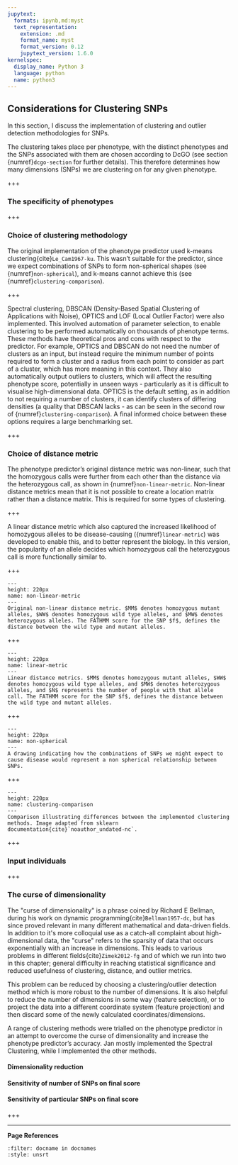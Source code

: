 ```yaml
---
jupytext:
  formats: ipynb,md:myst
  text_representation:
    extension: .md
    format_name: myst
    format_version: 0.12
    jupytext_version: 1.6.0
kernelspec:
  display_name: Python 3
  language: python
  name: python3
---
```


## Considerations for Clustering SNPs
[//]: # (TODO: Write this section)
[//]: # (TODO: Explain that heterozygous SNPs can also be disease-causing and that sometimes we will be looking to score highly just homozygous people and sometimes homo and heterozygous people. Give examples from SNPedia. Maybe move this to overview?)
In this section, I discuss the implementation of clustering and outlier detection methodologies for SNPs.

[//]: # (TODO: Cross-ref to overview)
The clustering takes place per phenotype, with the distinct phenotypes and the SNPs associated with them are chosen according to DcGO (see section {numref}`dcgo-section` for further details). This therefore determines how many dimensions (SNPs) we are clustering on for any given phenotype.

+++

### The specificity of phenotypes
[//]: # (TODO: Write: show example of a DcGO "phenotype" with a weird combinations of phenotype terms.)

+++

### Choice of clustering methodology
The original implementation of the phenotype predictor used k-means clustering{cite}`Le_Cam1967-ku`. This wasn’t suitable for the predictor, since we expect combinations of SNPs to form non-spherical shapes (see {numref}`non-spherical`), and k-means cannot achieve this (see {numref}`clustering-comparison`).

+++

Spectral clustering, DBSCAN (Density-Based Spatial Clustering of Applications with Noise), OPTICS and LOF (Local Outlier Factor) were also implemented. This involved automation of parameter selection, to enable clustering to be performed automatically on thousands of phenotype terms. These methods have theoretical pros and cons with respect to the predictor. For example, OPTICS and DBSCAN do not need the number of clusters as an input, but instead require the minimum number of points required to form a cluster and a radius from each point to consider as part of a cluster, which has more meaning in this context. They also automatically output outliers to clusters, which will affect the resulting phenotype score, potentially in unseen ways - particularly as it is difficult to visualise high-dimensional data. OPTICS is the default setting, as in addition to not requiring a number of clusters, it can identify clusters of differing densities (a quality that DBSCAN lacks - as can be seen in the second row of {numref}`clustering-comparison`). A final informed choice between these options requires a large benchmarking set.

[//]: # (TODO: Comparison of kmeans, spectral, dbscan, optics and LOF for 2 phenotypes, e.g. using CAGI PGP)
[//]: # (TODO: Discuss how choice of k in kmeans and spectral, or choice of other hyperparameters effects the final score - which clustering methods are more/less sensitive)

+++

### Choice of distance metric
The phenotype predictor’s original distance metric was non-linear, such that the homozygous calls were further from each other than the distance via the heterozygous call, as shown in {numref}`non-linear-metric`. Non-linear distance metrics mean that it is not possible to create a location matrix rather than a distance matrix. This is required for some types of clustering.

[//]: # (TODO: Give examples - PCA - of known phenotypes for different distance metrics, e.g. one with small number of SNPs and one with more SNPs, e.g. maybe just 2-3 SNPs and maybe 30 with dimensionality reduction)
[//]: # (TODO: Sensitivity due to different distance metrics, on two known CAGI phenotypes)

+++

A linear distance metric which also captured the increased likelihood of homozygous alleles to be disease-causing ({numref}`linear-metric`) was developed to enable this, and to better represent the biology. In this version, the popularity of an allele decides which homozygous call the heterozygous call is more functionally similar to.

+++

```{figure} ../images/nonlinear_metric.png
---
height: 220px
name: non-linear-metric
---
Original non-linear distance metric. $MM$ denotes homozygous mutant alleles, $WW$ denotes homozygous wild type alleles, and $MW$ denotes heterozygous alleles. The FATHMM score for the SNP $f$, defines the distance between the wild type and mutant alleles.
```

+++

```{figure} ../images/linear_metric.png
---
height: 220px
name: linear-metric
---
Linear distance metrics. $MM$ denotes homozygous mutant alleles, $WW$ denotes homozygous wild type alleles, and $MW$ denotes heterozygous alleles, and $N$ represents the number of people with that allele call. The FATHMM score for the SNP $f$, defines the distance between the wild type and mutant alleles. 
```

+++

```{figure} ../images/clustering_snps.png
---
height: 220px
name: non-spherical
---
A drawing indicating how the combinations of SNPs we might expect to cause disease would represent a non spherical relationship between SNPs. 
```

+++

```{figure} ../images/clustering_comparison.png
---
height: 220px
name: clustering-comparison
---
Comparison illustrating differences between the implemented clustering methods. Image adapted from sklearn documentation{cite}`noauthor_undated-nc`.
```

+++

### Input individuals
[//]: # (TODO: Sensitivity of clustering score to background cohort)

+++

### The curse of dimensionality
The "curse of dimensionality" is a phrase coined by Richard E Bellman, during his work on dynamic programming{cite}`Bellman1957-dc`, but has since proved relevant in many different mathematical and data-driven fields. In addition to it's more colloquial use as a catch-all complaint about high-dimensional data, the "curse" refers to the sparsity of data that occurs exponentially with an increase in dimensions. This leads to various problems in different fields{cite}`Zimek2012-fg` and of which we run into two in this chapter; general difficulty in reaching statistical significance and reduced usefulness of clustering, distance, and outlier metrics.

This problem can be reduced by choosing a clustering/outlier detection method which is more robust to the number of dimensions. It is also helpful to reduce the number of dimensions in some way (feature selection), or to project the data into a different coordinate system (feature projection) and then discard some of the newly calculated coordinates/dimensions.

A range of clustering methods were trialled on the phenotype predictor in an attempt to overcome the curse of dimensionality and increase the phenotype predictor’s accuracy. Jan mostly implemented the Spectral Clustering, while I implemented the other methods.

#### Dimensionality reduction
[//]: # (TODO: When is dimensionality reduction appropriate? Correlation between SNPs, cooccurance of snps, FATHMM scores, Too many SNPs for a phenotype.)

#### Sensitivity of number of SNPs on final score
[//]: # (TODO: Show the effect of number of SNPs per phenotypes on the sensitivity of the final score to the FATHMM score. Choose a phenotype with many snps and randomly sample various numbers of them and see the how sensitive the results are.)

#### Sensitivity of particular SNPs on final score
[//]: # (TODO: Randomly delete SNPs and see how this effects the final score)
[//]: # (TODO: See how number of SNPs and randomly deleting them interacts)
[//]: # (TODO: Explain meaningfulness, show DcGO prediction, where SNP is in a gene which is not expressed in the tissue)

+++



---
**Page References**

```{bibliography} /_bibliography/references.bib
:filter: docname in docnames
:style: unsrt
```
